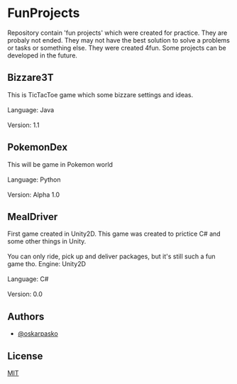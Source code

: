 # FunProjects

Repository contain 'fun projects' which were created for practice. 
They are probaly not ended. 
They may not have the best solution to solve a problems or tasks or something else. 
They were created 4fun. Some projects can be developed in the future.

## Bizzare3T
This is TicTacToe game which some bizzare settings and ideas.<br /><br />
Language: Java<br /><br />
Version: 1.1

## PokemonDex

This will be game in Pokemon world<br /><br />
Language: Python<br /><br />
Version: Alpha 1.0

## MealDriver
First game created in Unity2D. This game was created to prictice C# and some other things in Unity.<br /><br />
You can only ride, pick up and deliver packages, but it's still such a fun game tho.
Engine: Unity2D<br /><br />
Language: C# <br /><br />
Version: 0.0

## Authors

- [@oskarpasko](https://www.github.com/oskarpasko)



## License

[MIT](https://choosealicense.com/licenses/mit/)
